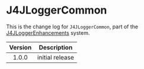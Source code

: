 # J4JLoggerCommon

This is the change log for `J4JLoggerCommon`, part of the [J4JLoggerEnhancements](../../README.md) system.

|Version|Description|
|:-----:|-----------|
|1.0.0|initial release|
